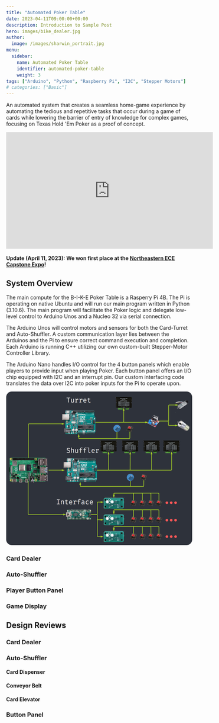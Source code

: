 ```yaml
---
title: "Automated Poker Table"
date: 2023-04-11T09:00:00+00:00
description: Introduction to Sample Post
hero: images/bike_dealer.jpg
author:
  image: /images/sharwin_portrait.jpg
menu:
  sidebar:
    name: Automated Poker Table
    identifier: automated-poker-table
    weight: 3
tags: ["Arduino", "Python", "Raspberry Pi", "I2C", "Stepper Motors"]
# categories: ["Basic"]
---
```


An automated system that creates a seamless home-game experience by automating the tedious and repetitive tasks that occur during a game of cards while lowering the barrier of entry of knowledge for complex games, focusing on Texas Hold 'Em Poker as a proof of concept.

<div align="center">
    <iframe width="560" height="315" src="https://www.youtube.com/watch?v=PsuNezDvL1I" frameborder="0" allow="accelerometer; autoplay; clipboard-write; encrypted-media; gyroscope; picture-in-picture" allowfullscreen></iframe>
</div>

**Update (April 11, 2023): We won first place at the [Northeastern ECE Capstone Expo](https://coe.northeastern.edu/news/2023-capstone-projects/)!**

## System Overview
The main compute for the B-I-K-E Poker Table is a Rasperry Pi 4B. The Pi is operating on native Ubuntu and will run our main program written in Python (3.10.6). The main program will facilitate the Poker logic and delegate low-level control to Arduino Unos and a Nucleo 32 via serial connection.

The Arduino Unos will control motors and sensors for both the Card-Turret and Auto-Shuffler. A custom communication layer lies between the Arduinos and the Pi to ensure correct command execution and completion. Each Arduino is running C++ utilizing our own custom-built Stepper-Motor Controller Library.

The Arduino Nano handles I/O control for the 4 button panels which enable players to provide input when playing Poker. Each button panel offers an I/O chip equipped with I2C and an interrupt pin. Our custom interfacing code translates the data over I2C into poker inputs for the Pi to operate upon.

<div align="center">
    <img src="system_overview.png" alt="System Overview" style="border-radius: 15px;">
</div>

### Card Dealer

### Auto-Shuffler

### Player Button Panel

### Game Display

## Design Reviews

### Card Dealer

### Auto-Shuffler

#### Card Dispenser

#### Conveyor Belt

#### Card Elevator

### Button Panel